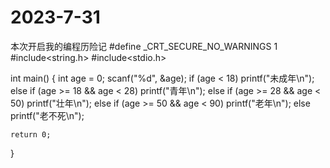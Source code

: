 # 2023-7-31
本次开启我的编程历险记
#define _CRT_SECURE_NO_WARNINGS 1
#include<string.h>
#include<stdio.h>
  
int main()
{
	int age = 0;
	scanf("%d", &age);
	if (age < 18)
		printf("未成年\n");
	else if (age >= 18 && age < 28)
		printf("青年\n");
	else if (age >= 28 && age < 50)
		printf("壮年\n");
	else if (age >= 50 && age < 90)
		printf("老年\n");
	else
		printf("老不死\n");



	return 0;
}
   
